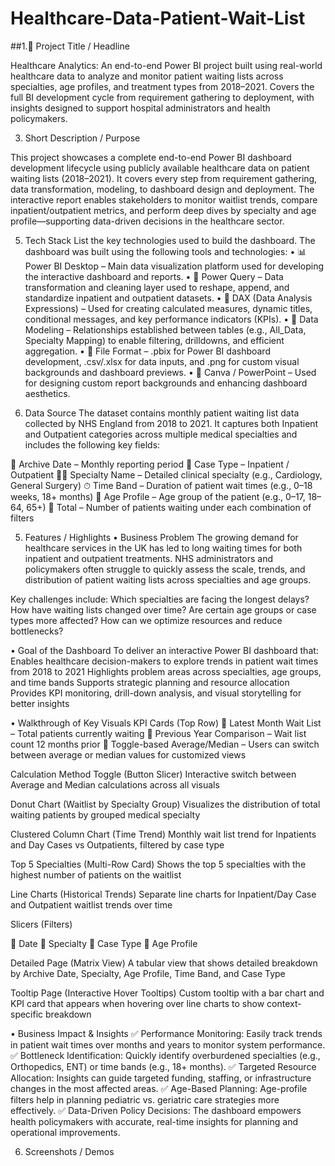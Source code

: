 # Healthcare-Data-Patient-Wait-List

##1.📌 Project Title / Headline
 
Healthcare Analytics: An end-to-end Power BI project built using real-world healthcare data to analyze and monitor patient waiting lists across specialties, age profiles, and treatment types from 2018–2021. Covers the full BI development cycle from requirement gathering to deployment, with insights designed to support hospital administrators and health policymakers.

3. Short Description / Purpose
   
This project showcases a complete end-to-end Power BI dashboard development lifecycle using publicly available healthcare data on patient waiting lists (2018–2021). It covers every step from requirement gathering, data transformation, modeling, to dashboard design and deployment. The interactive report enables stakeholders to monitor waitlist trends, compare inpatient/outpatient metrics, and perform deep dives by specialty and age profile—supporting data-driven decisions in the healthcare sector.

5. Tech Stack
List the key technologies used to build the dashboard.
The dashboard was built using the following tools and technologies:
• 📊 Power BI Desktop – Main data visualization platform used for developing the interactive dashboard and reports.
• 📂 Power Query – Data transformation and cleaning layer used to reshape, append, and standardize inpatient and outpatient datasets.
• 🧠 DAX (Data Analysis Expressions) – Used for creating calculated measures, dynamic titles, conditional messages, and key performance indicators (KPIs).
• 📝 Data Modeling – Relationships established between tables (e.g., All_Data, Specialty Mapping) to enable filtering, drilldowns, and efficient aggregation.
• 📁 File Format – .pbix for Power BI dashboard development, .csv/.xlsx for data inputs, and .png for custom visual backgrounds and dashboard previews.
• 🎨 Canva / PowerPoint – Used for designing custom report backgrounds and enhancing dashboard aesthetics.

6. Data Source
The dataset contains monthly patient waiting list data collected by NHS England from 2018 to 2021. It captures both Inpatient and Outpatient categories across multiple medical specialties and includes the following key fields:

📅 Archive Date – Monthly reporting period
🏥 Case Type – Inpatient / Outpatient
🧑‍⚕️ Specialty Name – Detailed clinical specialty (e.g., Cardiology, General Surgery)
⏱ Time Band – Duration of patient wait times (e.g., 0–18 weeks, 18+ months)
👶 Age Profile – Age group of the patient (e.g., 0–17, 18–64, 65+)
🔢 Total – Number of patients waiting under each combination of filters

5. Features / Highlights
• Business Problem
The growing demand for healthcare services in the UK has led to long waiting times for both inpatient and outpatient treatments. NHS administrators and policymakers often struggle to quickly assess the scale, trends, and distribution of patient waiting lists across specialties and age groups.

Key challenges include:
Which specialties are facing the longest delays?
How have waiting lists changed over time?
Are certain age groups or case types more affected?
How can we optimize resources and reduce bottlenecks?

• Goal of the Dashboard
To deliver an interactive Power BI dashboard that:
Enables healthcare decision-makers to explore trends in patient wait times from 2018 to 2021
Highlights problem areas across specialties, age groups, and time bands
Supports strategic planning and resource allocation
Provides KPI monitoring, drill-down analysis, and visual storytelling for better insights

• Walkthrough of Key Visuals
KPI Cards (Top Row)
🔹 Latest Month Wait List – Total patients currently waiting
🔹 Previous Year Comparison – Wait list count 12 months prior
🔹 Toggle-based Average/Median – Users can switch between average or median values for customized views

Calculation Method Toggle (Button Slicer)
Interactive switch between Average and Median calculations across all visuals

Donut Chart (Waitlist by Specialty Group)
Visualizes the distribution of total waiting patients by grouped medical specialty

Clustered Column Chart (Time Trend)
Monthly wait list trend for Inpatients and Day Cases vs Outpatients, filtered by case type

Top 5 Specialties (Multi-Row Card)
Shows the top 5 specialties with the highest number of patients on the waitlist

Line Charts (Historical Trends)
Separate line charts for Inpatient/Day Case and Outpatient waitlist trends over time

Slicers (Filters)

🔘 Date
🔘 Specialty
🔘 Case Type
🔘 Age Profile

Detailed Page (Matrix View)
A tabular view that shows detailed breakdown by Archive Date, Specialty, Age Profile, Time Band, and Case Type

Tooltip Page (Interactive Hover Tooltips)
Custom tooltip with a bar chart and KPI card that appears when hovering over line charts to show context-specific breakdown

• Business Impact & Insights
✅ Performance Monitoring: Easily track trends in patient wait times over months and years to monitor system performance.
✅ Bottleneck Identification: Quickly identify overburdened specialties (e.g., Orthopedics, ENT) or time bands (e.g., 18+ months).
✅ Targeted Resource Allocation: Insights can guide targeted funding, staffing, or infrastructure changes in the most affected areas.
✅ Age-Based Planning: Age-profile filters help in planning pediatric vs. geriatric care strategies more effectively.
✅ Data-Driven Policy Decisions: The dashboard empowers health policymakers with accurate, real-time insights for planning and operational improvements.

6. Screenshots / Demos
